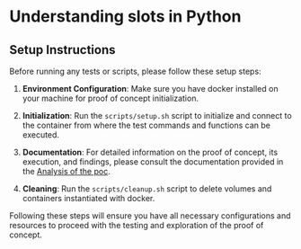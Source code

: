 # Understanding slots in Python

## Setup Instructions

Before running any tests or scripts, please follow these setup steps:

1. **Environment Configuration**: Make sure you have docker installed on your machine for proof of concept initialization.

2. **Initialization**: Run the `scripts/setup.sh` script to initialize and connect to the container from where the test commands and functions can be executed.

3. **Documentation**: For detailed information on the proof of concept, its execution, and findings, please consult the documentation provided in the [Analysis of the poc](DOCUMENTATION.md).

4. **Cleaning**: Run the `scripts/cleanup.sh` script to delete volumes and containers instantiated with docker.

Following these steps will ensure you have all necessary configurations and resources to proceed with the testing and exploration of the proof of concept.
